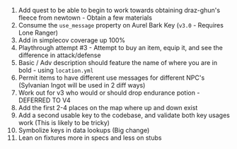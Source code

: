 1) Add quest to be able to begin to work towards obtaining draz-ghun's fleece from newtown - Obtain a few materials
2) Consume the `use_message` property on Aurel Bark Key (`v3.0` - Requires Lone Ranger)
3) Add in simplecov coverage up 100%
4) Playthrough attempt #3 - Attempt to buy an item, equip it, and see the difference in attack/defense
5) Basic / Adv description should feature the name of where you are in bold - using `location.yml`
6) Permit items to have different use messages for different NPC's (Sylvanian Ingot will be used in 2 diff ways)
7) Work out for v3 who would or should drop endurance potion - DEFERRED TO V4
8) Add the first 2-4 places on the map where up and down exist
9) Add a second usable key to the codebase, and validate both key usages work (This is likely to be tricky)
10) Symbolize keys in data lookups (Big change)
11) Lean on fixtures more in specs and less on stubs
